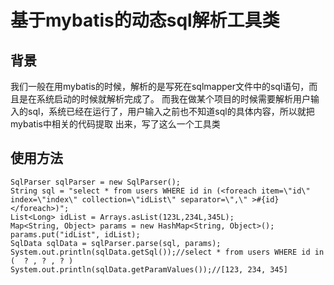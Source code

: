 基于mybatis的动态sql解析工具类
=

背景
-
我们一般在用mybatis的时候，解析的是写死在sqlmapper文件中的sql语句，而且是在系统启动的时候就解析完成了。
而我在做某个项目的时候需要解析用户输入的sql，系统已经在运行了，用户输入之前也不知道sql的具体内容，所以就把mybatis中相关的代码提取
出来，写了这么一个工具类

使用方法
-
```
SqlParser sqlParser = new SqlParser();
String sql = "select * from users WHERE id in (<foreach item=\"id\" index=\"index\" collection=\"idList\" separator=\",\" >#{id}</foreach>)";
List<Long> idList = Arrays.asList(123L,234L,345L);
Map<String, Object> params = new HashMap<String, Object>();
params.put("idList", idList);
SqlData sqlData = sqlParser.parse(sql, params);
System.out.println(sqlData.getSql());//select * from users WHERE id in (  ? , ? , ? )
System.out.println(sqlData.getParamValues());//[123, 234, 345]
```
